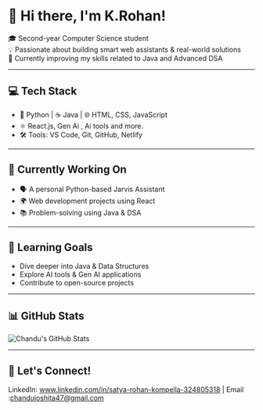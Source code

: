 # 👋 Hi there, I'm K.Rohan!

🎓 Second-year Computer Science student  
💡 Passionate about building smart web assistants & real-world solutions  
🚀 Currently improving my skills related to Java and Advanced DSA

---

## 💻 Tech Stack
- 🐍 Python | ☕ Java | 🌐 HTML, CSS, JavaScript  
- ⚛️ React.js, Gen Ai , Ai tools and more.
- 🛠️ Tools: VS Code, Git, GitHub, Netlify

---

## 🧠 Currently Working On
- 🗣️ A personal Python-based Jarvis Assistant  
- 🌍 Web development projects using React  
- 📚 Problem-solving using Java & DSA

---

## 🌱 Learning Goals
- Dive deeper into Java & Data Structures  
- Explore AI tools & Gen AI applications  
- Contribute to open-source projects

---

## 📊 GitHub Stats
![Chandu's GitHub Stats](https://github-readme-stats.vercel.app/api?username=rohan45327&show_icons=true&theme=radical)

---

## 🔗 Let's Connect!
LinkedIn: www.linkedin.com/in/satya-rohan-kompella-324805318 | Email :chandujoshita47@gmail.com


